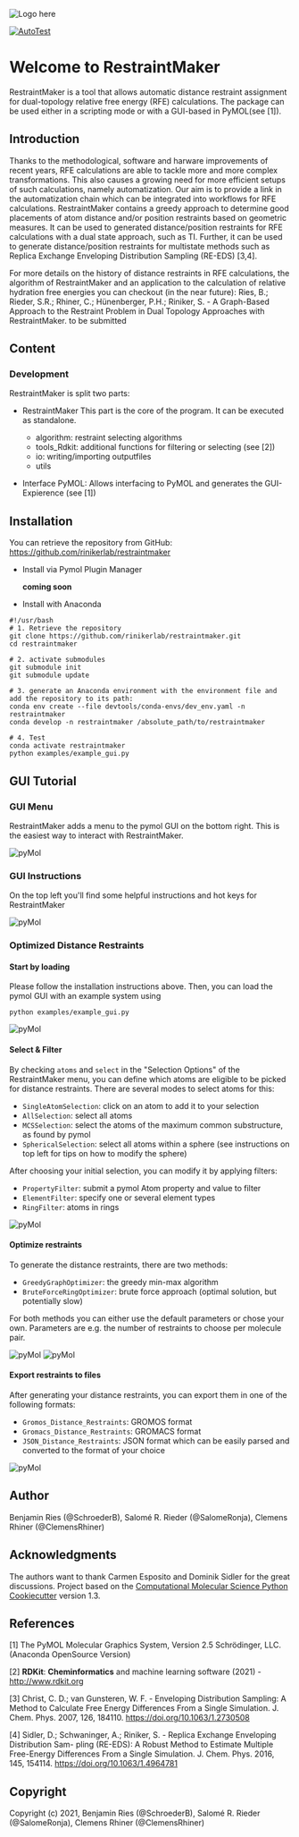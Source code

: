 ![Logo here](.img/RestraintMaker_logo_withBackground.png)

[//]: # (Badges)
[![AutoTest](https://github.com/rinikerlab/restraintmaker/actions/workflows/autoTest.yml/badge.svg)](https://github.com/rinikerlab/restraintmaker/actions/workflows/autoTest.yml)


# Welcome to RestraintMaker

RestraintMaker is a tool that allows automatic distance restraint assignment for dual-topology relative free energy (RFE) calculations.
The package can be used either in a scripting mode or with a GUI-based in PyMOL(see [1]). 

## Introduction
Thanks to the methodological, software and harware improvements of recent years, RFE calculations are able to tackle more and more complex transformations. This also causes a growing need for more efficient setups of such calculations, namely automatization. Our aim is to provide a link in the automatization chain which can be integrated into workflows for RFE calculations.
RestraintMaker contains a greedy approach to determine good placements of atom distance and/or position restraints based on geometric measures. It can be used to generated distance/position restraints for RFE calculations with a dual state approach, such as TI. Further, it can be used to generate distance/position restraints for multistate methods such as Replica Exchange Enveloping Distribution Sampling (RE-EDS) [3,4].

For more details on the history of distance restraints in RFE calculations, the algorithm of RestraintMaker and an application to the calculation of relative hydration free energies you can checkout (in the near future): Ries, B.; Rieder, S.R.; Rhiner, C.; Hünenberger, P.H.; Riniker, S. - A Graph-Based Approach to the Restraint Problem in Dual Topology Approaches with RestraintMaker. to be submitted

## Content
### Development
RestraintMaker is split two parts:

* RestraintMaker
  This part is the core of the program. It can be executed as standalone.
    * algorithm: restraint selecting algorithms
    * tools_Rdkit: additional functions for filtering or selecting (see [2])
    * io: writing/importing outputfiles
    * utils
    
* Interface PyMOL:
    Allows interfacing to PyMOL and generates the GUI-Expierence (see [1])
    
## Installation
You can retrieve the repository from GitHub:
https://github.com/rinikerlab/restraintmaker

  * Install via Pymol Plugin Manager 
      
      **coming soon**

  * Install with Anaconda

```
#!/usr/bash
# 1. Retrieve the repository
git clone https://github.com/rinikerlab/restraintmaker.git
cd restraintmaker
        
# 2. activate submodules
git submodule init
git submodule update

# 3. generate an Anaconda environment with the environment file and add the repository to its path:       
conda env create --file devtools/conda-envs/dev_env.yaml -n restraintmaker
conda develop -n restraintmaker /absolute_path/to/restraintmaker

# 4. Test    
conda activate restraintmaker
python examples/example_gui.py
```

## GUI Tutorial
### GUI Menu
RestraintMaker adds a menu to the pymol GUI on the bottom right. This is the easiest way to interact with RestraintMaker.

![pyMol](.img/pyMol_Wiz_menu.png)

### GUI Instructions
On the top left you'll find some helpful instructions and hot keys for RestraintMaker

![pyMol](.img/pyMol_Wiz_instructions.png)

### Optimized Distance Restraints
#### Start by loading
Please follow the installation instructions above. Then, you can load the pymol GUI with an example system using

```
python examples/example_gui.py
```

![pyMol](.img/pyMol_Wiz_start.png)

#### Select \& Filter
By checking `atoms` and `select` in the "Selection Options" of the RestraintMaker menu, you can define which atoms are eligible to be picked for distance restraints. There are several modes to select atoms for this:

  * `SingleAtomSelection`: click on an atom to add it to your selection
  * `AllSelection`: select all atoms
  * `MCSSelection`: select the atoms of the maximum common substructure, as found by pymol
  * `SphericalSelection`: select all atoms within a sphere (see instructions on top left for tips on how to modify the sphere)

After choosing your initial selection, you can modify it by applying filters:

  * `PropertyFilter`: submit a pymol Atom property and value to filter
  * `ElementFilter`: specify one or several element types
  * `RingFilter`: atoms in rings
  
![pyMol](.img/pyMol_Wiz_select.png)

#### Optimize restraints

To generate the distance restraints, there are two methods:

  * `GreedyGraphOptimizer`: the greedy min-max algorithm
  * `BruteForceRingOptimizer`: brute force approach (optimal solution, but potentially slow)

For both methods you can either use the default parameters or chose your own. Parameters are e.g. the number of restraints to choose per molecule pair.

![pyMol](.img/pyMol_Wiz_optimize.png)
![pyMol](.img/pyMol_Wiz_optimize_grid.png)

#### Export restraints to files

After generating your distance restraints, you can export them in one of the following formats:

  * `Gromos_Distance_Restraints`: GROMOS format
  * `Gromacs_Distance_Restraints`: GROMACS format
  * `JSON_Distance_Restraints`: JSON format which can be easily parsed and converted to the format of your choice

![pyMol](.img/pyMol_Wiz_export.png)

## Author
Benjamin Ries (@SchroederB), Salomé R. Rieder (@SalomeRonja), Clemens Rhiner (@ClemensRhiner)
    
## Acknowledgments
The authors want to thank Carmen Esposito and Dominik Sidler for the great discussions.
Project based on the 
[Computational Molecular Science Python Cookiecutter](https://github.com/molssi/cookiecutter-cms) version 1.3.

## References
[1] The PyMOL Molecular Graphics System, Version 2.5 Schrödinger, LLC.  (Anaconda OpenSource Version)

[2] **RDKit**: **Cheminformatics** and machine learning software (2021) - http://www.rdkit.org

[3] Christ, C. D.; van Gunsteren, W. F. - Enveloping Distribution Sampling: A Method to
Calculate Free Energy Differences From a Single Simulation. J. Chem. Phys. 2007,
126, 184110. https://doi.org/10.1063/1.2730508

[4] Sidler, D.; Schwaninger, A.; Riniker, S. - Replica Exchange Enveloping Distribution Sam-
pling (RE-EDS): A Robust Method to Estimate Multiple Free-Energy Differences From
a Single Simulation. J. Chem. Phys. 2016, 145, 154114. https://doi.org/10.1063/1.4964781

## Copyright
Copyright (c) 2021, Benjamin Ries (@SchroederB), Salomé R. Rieder (@SalomeRonja), Clemens Rhiner (@ClemensRhiner)


